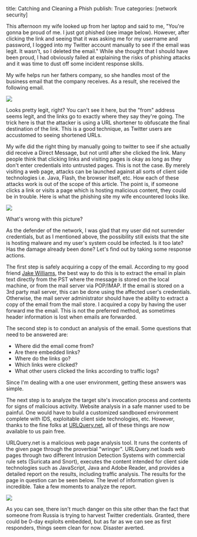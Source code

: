 title: Catching and Cleaning a Phish
publish: True
categories: [network security]

This afternoon my wife looked up from her laptop and said to me, "You're gonna be proud of me. I just got phished (see image below). However, after clicking the link and seeing that it was asking me for my username and password, I logged into my Twitter account manually to see if the email was legit. It wasn't, so I deleted the email." While she thought that I should have been proud, I had obviously failed at explaining the risks of phishing attacks and it was time to dust off some incident response skills.

My wife helps run her fathers company, so she handles most of the business email that the company receives. As a result, she received the following email.

[![](/images/posts/tpwitter_phish.png)](/images/posts/tpwitter_phish.png)

Looks pretty legit, right? You can't see it here, but the "from" address seems legit, and the links go to exactly where they say they're going. The trick here is that the attacker is using a URL shortener to obfuscate the final destination of the link. This is a good technique, as Twitter users are accustomed to seeing shortened URLs.

My wife did the right thing by manually going to twitter to see if she actually did receive a Direct Message, but not until after she clicked the link. Many people think that clicking links and visiting pages is okay as long as they don't enter credentials into untrusted pages. This is not the case. By merely visiting a web page, attacks can be launched against all sorts of client side technologies i.e. Java, Flash, the browser itself, etc. How each of these attacks work is out of the scope of this article. The point is, if someone clicks a link or visits a page which is hosting malicious content, they could be in trouble. Here is what the phishing site my wife encountered looks like.

[![](/images/posts/tpwitter_site.png)](/images/posts/tpwitter_site.png)

What's wrong with this picture?

As the defender of the network, I was glad that my user did not surrender credentials, but as I mentioned above, the possibility still exists that the site is hosting malware and my user's system could be infected. Is it too late? Has the damage already been done? Let's find out by taking some response actions.

The first step is safely acquiring a copy of the email. According to my good friend [Jake Williams](https://twitter.com/MalwareJake), the best way to do this is to extract the email in plain text directly from the PST where the message is stored on the local machine, or from the mail server via POP/IMAP. If the email is stored on a 3rd party mail server, this can be done using the affected user's credentials. Otherwise, the mail server administrator should have the ability to extract a copy of the email from the mail store. I acquired a copy by having the user forward me the email. This is not the preferred method, as sometimes header information is lost when emails are forwarded.

The second step is to conduct an analysis of the email. Some questions that need to be answered are:

- Where did the email come from?
- Are there embedded links?
- Where do the links go?
- Which links were clicked?
- What other users clicked the links according to traffic logs?

Since I'm dealing with a one user environment, getting these answers was simple.

The next step is to analyze the target site's invocation process and contents for signs of malicious activity. Website analysis in a safe manner used to be painful. One would have to build a customized sandboxed environment complete with IDS, exploitable client side technologies, etc. However, thanks to the fine folks at [URLQuery.net](http://urlquery.net/), all of these things are now available to us pain free.

URLQuery.net is a malicious web page analysis tool. It runs the contents of the given page through the proverbial "wringer". URLQuery.net loads web pages through two different Intrusion Detection Systems with commercial rule sets (Suricata and Snort), executes the content intended for client side technologies such as JavaScript, Java and Adobe Reader, and provides a detailed report on the results, including traffic analysis. The results for the page in question can be seen below. The level of information given is incredible. Take a few moments to analyze the report.

[![](/images/posts/tpwitter_urlquery.png)](/images/posts/tpwitter_urlquery.png)

As you can see, there isn't much danger on this site other than the fact that someone from Russia is trying to harvest Twitter credentials. Granted, there could be 0-day exploits embedded, but as far as we can see as first responders, things seem clean for now. Disaster averted.
